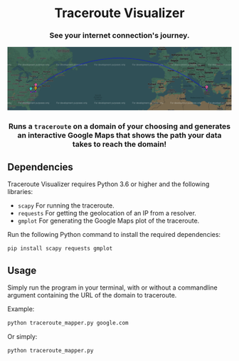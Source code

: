 
<div align="center"></a>

# Traceroute Visualizer

### See your internet connection's journey.

![Preview](preview.png)

### Runs a `traceroute` on a domain of your choosing and generates an interactive Google Maps that shows the path your data takes to reach the domain!

<div align="left"></a>

## Dependencies

Traceroute Visualizer requires Python 3.6 or higher and the following libraries:
- `scapy` For running the traceroute.
- `requests` For getting the geolocation of an IP from a resolver.
- `gmplot` For generating the Google Maps plot of the traceroute.

Run the following Python command to install the required dependencies:</br>
```
pip install scapy requests gmplot
``` 

## Usage
Simply run the program in your terminal, with or without a commandline argument containing the URL of the domain to traceroute.

Example:
```bash
python traceroute_mapper.py google.com
```

Or simply:
```bash
python traceroute_mapper.py
```